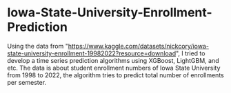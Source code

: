 # Iowa-State-University-Enrollment-Prediction

Using the data from "https://www.kaggle.com/datasets/nickcory/iowa-state-university-enrollment-19982022?resource=download", I tried to develop a time series prediction algorithms using XGBoost, LightGBM, and etc. The data is about student enrollment numbers of Iowa State University from 1998 to 2022, the algorithm tries to predict total number of enrollments per semester.
